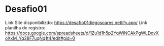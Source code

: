 # Desafio01
Link Site disponibilizdo: https://desafio01diegosoares.netlify.app/
Link planilha de registro: https://docs.google.com/spreadsheets/d/1Zu1d1h5p2YqWiNCAkPgWLDovXoXxM_Yq28F7uqNq1t4/edit#gid=0
